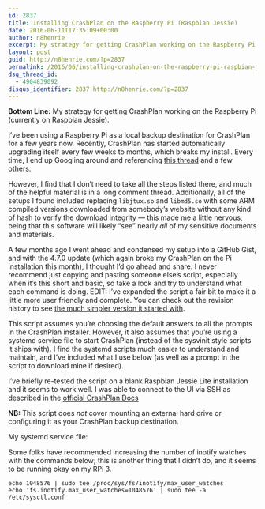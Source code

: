 ```yaml
---
id: 2837
title: Installing CrashPlan on the Raspberry Pi (Raspbian Jessie)
date: 2016-06-11T17:35:09+00:00
author: n8henrie
excerpt: My strategy for getting CrashPlan working on the Raspberry Pi (currently on Raspbian Jessie)
layout: post
guid: http://n8henrie.com/?p=2837
permalink: /2016/06/installing-crashplan-on-the-raspberry-pi-raspbian-jessie/
dsq_thread_id:
  - 4904839092
disqus_identifier: 2837 http://n8henrie.com/?p=2837
---
```

**Bottom Line:** My strategy for getting CrashPlan working on the Raspberry Pi (currently on Raspbian Jessie).<!--more-->

I’ve been using a Raspberry Pi as a local backup destination for CrashPlan for a few years now. Recently, CrashPlan has started automatically upgrading itself every few weeks to months, which breaks my install. Every time, I end up Googling around and referencing <a href="https://melgrubb.com/2014/08/01/raspberry-pi-home-server-part-10-crashplan/" target="_blank">this thread</a> and a few others.

However, I find that I don’t need to take all the steps listed there, and much of the helpful material is in a long comment thread. Additionally, all of the setups I found included replacing `libjtux.so` and `libmd5.so` with some ARM compiled versions downloaded from somebody’s website without any kind of hash to verify the download integrity — this made me a little nervous, being that this software will likely “see” nearly _all_ of my sensitive documents and materials.

A few months ago I went ahead and condensed my setup into a GitHub Gist, and with the 4.7.0 update (which again broke my CrashPlan on the Pi installation this month), I thought I’d go ahead and share. I never recommend just copying and pasting someone else’s script, especially when it’s this short and basic, so take a look and try to understand what each command is doing. EDIT: I’ve expanded the script a fair bit to make it a little more user friendly and complete. You can check out the revision history to see <a href="https://gist.github.com/n8henrie/37d96807e31d94ca0464/31a8ea7e3eac2f9c2faeb8f96c0e4bc4cf9d51f4" target="_blank">the much simpler version it started with</a>.

This script assumes you’re choosing the default answers to all the prompts in the CrashPlan installer. However, it also assumes that you’re using a systemd service file to start CrashPlan (instead of the sysvinit style scripts it ships with). I find the systemd scripts much easier to understand and maintain, and I’ve included what I use below (as well as a prompt in the script to download mine if desired).

I’ve briefly re-tested the script on a blank Raspbian Jessie Lite installation and it seems to work well. I was able to connect to the UI via SSH as described in the <a href="https://support.code42.com/CrashPlan/4/Configuring/Using_CrashPlan_On_A_Headless_Computer" target="_blank">official CrashPlan Docs</a>

**NB:** This script does _not_ cover mounting an external hard drive or configuring it as your CrashPlan backup destination.



My systemd service file:



Some folks have recommended increasing the number of inotify watches with the commands below; this is another thing that I didn’t do, and it seems to be running okay on my RPi 3.

<pre><code class="bash">echo 1048576 | sudo tee /proc/sys/fs/inotify/max_user_watches
echo 'fs.inotify.max_user_watches=1048576' | sudo tee -a /etc/sysctl.conf</code></pre>